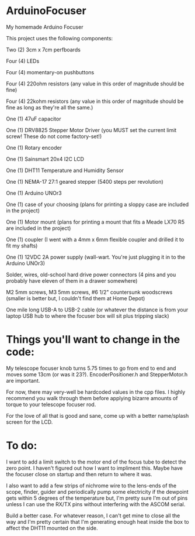 # ArduinoFocuser
My homemade Arduino Focuser

This project uses the following components:

Two (2) 3cm x 7cm perfboards

Four (4) LEDs

Four (4) momentary-on pushbuttons

Four (4) 220ohm resistors (any value in this order of magnitude should be fine)

Four (4) 22kohm resistors (any value in this order of magnitude should be fine as long as they're all the same.)

One (1) 47uF capacitor

One (1) DRV8825 Stepper Motor Driver (you MUST set the current limit screw! These do not come factory-set!)

One (1) Rotary encoder

One (1) Sainsmart 20x4 I2C LCD

One (1) DHT11 Temperature and Humidity Sensor

One (1) NEMA-17 27:1 geared stepper (5400 steps per revolution)

One (1) Arduino UNOr3

One (1) case of your choosing (plans for printing a sloppy case are included in the project)

One (1) Motor mount (plans for printing a mount that fits a Meade LX70 R5 are included in the project)

One (1) coupler (I went with a 4mm x 6mm flexible coupler and drilled it to fit my shafts)

One (1) 12VDC 2A power supply (wall-wart. You're just plugging it in to the Arduino UNOr3)

Solder, wires, old-school hard drive power connectors (4 pins and you probably have eleven of them in a drawer somewhere)

M2 5mm screws, M3 5mm screws, #6 1/2" countersunk woodscrews (smaller is better but, I couldn't find them at Home Depot)

One mile long USB-A to USB-2 cable (or whatever the distance is from your laptop USB hub to where the focuser box will sit plus tripping slack)


# Things you'll want to change in the code:
My telescope focuser knob turns 5.75 times to go from end to end and moves some 13cm (or was it 23?). EncoderPositioner.h and StepperMotor.h are important.

For now, there may very-well be hardcoded values in the cpp files. I highly recommend you walk through them before applying bizarre amounts of
torque to your telescope focuser rod.

For the love of all that is good and sane, come up with a better name/splash screen for the LCD.

# To do:
I want to add a limit switch to the motor end of the focus tube to detect the zero point. I haven't figured out how I want to impliment this. Maybe have the
focuser close on startup and then return to where it was.

I also want to add a few strips of nichrome wire to the lens-ends of the scope, finder, guider and 
periodically pump some electricity if the dewpoint gets within 5 degrees of the temperature but, I'm pretty sure I'm out of pins unless I can use the RX/TX
pins without interfering with the ASCOM serial.

Build a better case. For whatever reason, I can't get mine to close all the way and I'm pretty certain that I'm generating enough heat inside the box to affect
the DHT11 mounted on the side.

